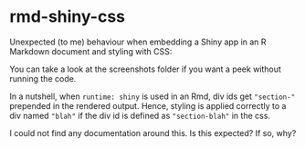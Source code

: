 # rmd-shiny-css

Unexpected (to me) behaviour when embedding a Shiny app in an R Markdown document and styling with CSS: 

You can take a look at the screenshots folder if you want a peek without running the code. 

In a nutshell, when `runtime: shiny` is used in an Rmd, div ids get `"section-"` prepended in the rendered output. Hence, styling is applied correctly to a div named `"blah"` if the div id is defined as `"section-blah"` in the css. 

I could not find any documentation around this. Is this expected? If so, why?
